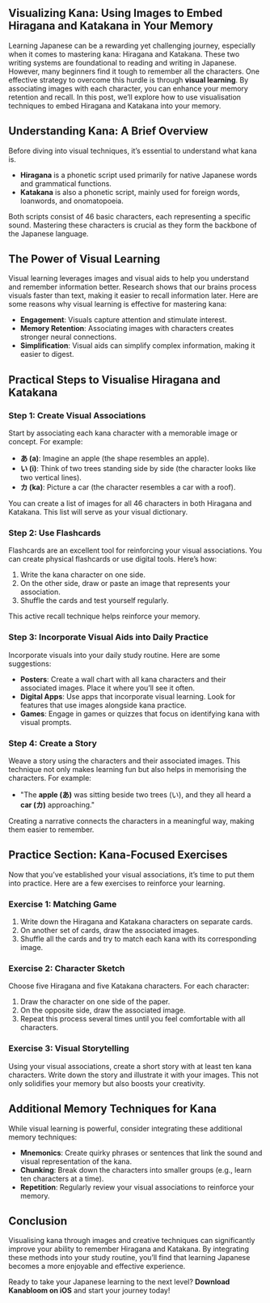 ## Visualizing Kana: Using Images to Embed Hiragana and Katakana in Your Memory

Learning Japanese can be a rewarding yet challenging journey, especially when it comes to mastering kana: Hiragana and Katakana. These two writing systems are foundational to reading and writing in Japanese. However, many beginners find it tough to remember all the characters. One effective strategy to overcome this hurdle is through **visual learning**. By associating images with each character, you can enhance your memory retention and recall. In this post, we’ll explore how to use visualisation techniques to embed Hiragana and Katakana into your memory.

## Understanding Kana: A Brief Overview

Before diving into visual techniques, it’s essential to understand what kana is. 

- **Hiragana** is a phonetic script used primarily for native Japanese words and grammatical functions.
- **Katakana** is also a phonetic script, mainly used for foreign words, loanwords, and onomatopoeia.

Both scripts consist of 46 basic characters, each representing a specific sound. Mastering these characters is crucial as they form the backbone of the Japanese language.

## The Power of Visual Learning

Visual learning leverages images and visual aids to help you understand and remember information better. Research shows that our brains process visuals faster than text, making it easier to recall information later. Here are some reasons why visual learning is effective for mastering kana:

- **Engagement**: Visuals capture attention and stimulate interest.
- **Memory Retention**: Associating images with characters creates stronger neural connections.
- **Simplification**: Visual aids can simplify complex information, making it easier to digest.

## Practical Steps to Visualise Hiragana and Katakana

### Step 1: Create Visual Associations

Start by associating each kana character with a memorable image or concept. For example:

- **あ (a)**: Imagine an apple (the shape resembles an apple).
- **い (i)**: Think of two trees standing side by side (the character looks like two vertical lines).
- **カ (ka)**: Picture a car (the character resembles a car with a roof).

You can create a list of images for all 46 characters in both Hiragana and Katakana. This list will serve as your visual dictionary.

### Step 2: Use Flashcards

Flashcards are an excellent tool for reinforcing your visual associations. You can create physical flashcards or use digital tools. Here’s how:

1. Write the kana character on one side.
2. On the other side, draw or paste an image that represents your association.
3. Shuffle the cards and test yourself regularly.

This active recall technique helps reinforce your memory.

### Step 3: Incorporate Visual Aids into Daily Practice

Incorporate visuals into your daily study routine. Here are some suggestions:

- **Posters**: Create a wall chart with all kana characters and their associated images. Place it where you’ll see it often.
- **Digital Apps**: Use apps that incorporate visual learning. Look for features that use images alongside kana practice.
- **Games**: Engage in games or quizzes that focus on identifying kana with visual prompts.

### Step 4: Create a Story

Weave a story using the characters and their associated images. This technique not only makes learning fun but also helps in memorising the characters. For example:

- "The **apple (あ)** was sitting beside two trees (い), and they all heard a **car (カ)** approaching."

Creating a narrative connects the characters in a meaningful way, making them easier to remember.

## Practice Section: Kana-Focused Exercises

Now that you’ve established your visual associations, it’s time to put them into practice. Here are a few exercises to reinforce your learning.

### Exercise 1: Matching Game

1. Write down the Hiragana and Katakana characters on separate cards.
2. On another set of cards, draw the associated images.
3. Shuffle all the cards and try to match each kana with its corresponding image.

### Exercise 2: Character Sketch

Choose five Hiragana and five Katakana characters. For each character:

1. Draw the character on one side of the paper.
2. On the opposite side, draw the associated image.
3. Repeat this process several times until you feel comfortable with all characters.

### Exercise 3: Visual Storytelling

Using your visual associations, create a short story with at least ten kana characters. Write down the story and illustrate it with your images. This not only solidifies your memory but also boosts your creativity.

## Additional Memory Techniques for Kana

While visual learning is powerful, consider integrating these additional memory techniques:

- **Mnemonics**: Create quirky phrases or sentences that link the sound and visual representation of the kana.
- **Chunking**: Break down the characters into smaller groups (e.g., learn ten characters at a time).
- **Repetition**: Regularly review your visual associations to reinforce your memory.

## Conclusion

Visualising kana through images and creative techniques can significantly improve your ability to remember Hiragana and Katakana. By integrating these methods into your study routine, you’ll find that learning Japanese becomes a more enjoyable and effective experience. 

Ready to take your Japanese learning to the next level? **Download Kanabloom on iOS** and start your journey today!